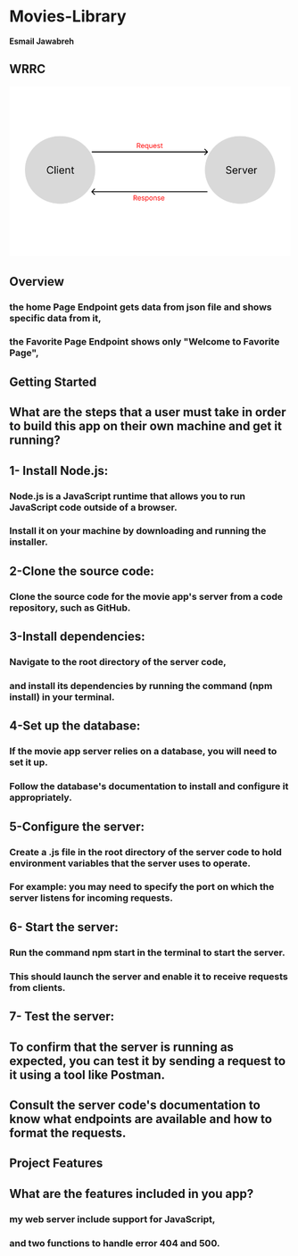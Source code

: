 # Movies-Library

**Esmail Jawabreh**

## WRRC
![WRRC](WRRC.png)

## Overview
### the home Page Endpoint gets data from json file and shows specific data from it,
### the Favorite Page Endpoint shows only "Welcome to Favorite Page",

## Getting Started
## What are the steps that a user must take in order to build this app on their own machine and get it running? 
###
## 1- Install Node.js: 
### Node.js is a JavaScript runtime that allows you to run JavaScript code outside of a browser. 
### Install it on your machine by downloading and running the installer.
###
## 2-Clone the source code: 
### Clone the source code for the movie app's server from a code repository, such as GitHub. 
###
## 3-Install dependencies: 
### Navigate to the root directory of the server code, 
### and install its dependencies by running the command (npm install) in your terminal.
###
## 4-Set up the database: 
### If the movie app server relies on a database, you will need to set it up.
### Follow the database's documentation to install and configure it appropriately.
###
## 5-Configure the server: 
### Create a .js file in the root directory of the server code to hold environment variables that the server uses to operate. 
### For example: you may need to specify the port on which the server listens for incoming requests. 
###
## 6- Start the server: 
### Run the command npm start in the terminal to start the server. 
### This should launch the server and enable it to receive requests from clients.
###
## 7- Test the server: 
## To confirm that the server is running as expected, you can test it by sending a request to it using a tool like Postman. 
## Consult the server code's documentation to know what endpoints are available and how to format the requests.



## Project Features
## What are the features included in you app?
###
### my web server include support for JavaScript,
### and two functions to handle error 404 and 500.